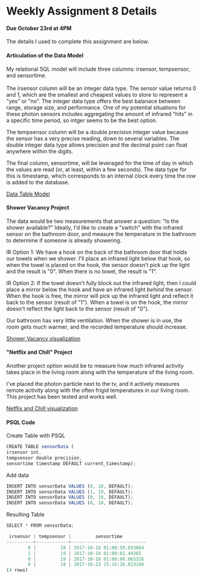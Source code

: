 # Weekly Assignment 8 Details
#### Due October 23rd at 4PM

The details I used to complete this assignment are below. 

#### Articulation of the Data Model

My relational SQL model will include three columns: irsensor, tempsensor, and sensortime. 
<br><br>
The irsensor column will be an integer data type. The sensor value returns 0 and 1, 
which are the smallest and cheapest values to store to represent a "yes" or "no".
The integer data type offers the best balanace between range, storage size, and performance. One of my
potential situations for these photon sensors includes aggregating the amount of infrared "hits" in 
a specific time period, so intger seems to be the best option.

The tempsensor column will be a double precision integer value because the sensor has a very
precise reading, down to several variables. The double integer data type allows precision and 
the decimal point can float anywhere within the digits. 

The final column, sensortime, will be leveraged for the time of day in which the 
values are read (or, at least, within a few seconds). The data type for this is timestamp, 
which corresponds to an internal clock every time the row is added to the database.

[Data Table Model](https://user-images.githubusercontent.com/31359167/32036382-7f6899b6-b9ed-11e7-896f-6a24fd7c19ce.jpg)

#### Shower Vacancy Project

The data would be two measurements that answer a question: "Is the shower available?"
Ideally, I'd like to create a "switch" with the infrared sensor on the bathroom door, 
and measure the temperature in the bathroom to determine if someone is already showering.

IR Option 1: We have a hook on the back of the bathroom door that holds our towels when we shower. 
I'll place an infrared light below that hook, so when the towel is placed on the hook, the sensor doesn't 
pick up the light and the result is "0". When there is no towel, the result is "1".  

IR Option 2: If the towel doesn't fully block out the infrared light, then I could place a mirror below the 
hook and have an infrared light _behind_ the sensor. When the hook is free, the mirror will pick up the 
infrared light and reflect it back to the sensor (result of "1"). When a towel is on the hook, the mirror doesn't
reflect the light back to the sensor (result of "0").

Our bathroom has very little ventilation. When the shower is in use, the room gets much warmer, 
and the recorded temperature should increase.

[Shower Vacancy visualization](https://raw.githubusercontent.com/efrymire/data-structures/week_08/images/Shower_vacancy.jpg)

#### "Netflix and Chill" Project

Another project option would be to measure how much infrared activity takes place in the living room
along with the temperature of the living room. 

I've placed the photon particle next to the tv, and it actively measures remote activity 
along with the often frigid temperatures in our living room. This project has been tested and works well. 

[Netflix and Chill visualization](images/Netflix_and_chill.jpg)

#### PSQL Code

Create Table with PSQL

```js
CREATE TABLE sensorData (
irsensor int,
tempsensor double precision,
sensortime timestamp DEFAULT current_timestamp);
```

Add data

```js
INSERT INTO sensorData VALUES (0, 18, DEFAULT);
INSERT INTO sensorData VALUES (1, 19, DEFAULT);
INSERT INTO sensorData VALUES (0, 19, DEFAULT);
INSERT INTO sensorData VALUES (0, 18, DEFAULT);
```

Resulting Table

```js
SELECT * FROM sensorData;

 irsensor | tempsensor |         sensortime         
----------+------------+----------------------------
        0 |         18 | 2017-10-18 01:00:59.053064
        1 |         19 | 2017-10-18 01:08:02.44365
        0 |         19 | 2017-10-18 01:08:08.065326
        0 |         18 | 2017-10-23 15:16:26.023186
(4 rows)
```